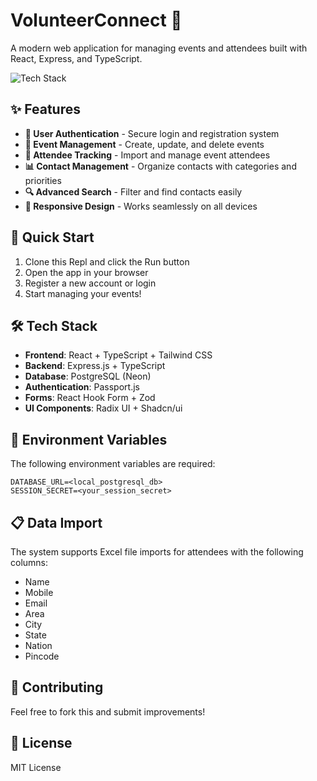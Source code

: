 
# VolunteerConnect 🎉

A modern web application for managing events and attendees built with React, Express, and TypeScript.

![Tech Stack](https://skillicons.dev/icons?i=ts,react,express,tailwind,vite)

## ✨ Features

- **👤 User Authentication** - Secure login and registration system
- **📅 Event Management** - Create, update, and delete events
- **👥 Attendee Tracking** - Import and manage event attendees
- **📊 Contact Management** - Organize contacts with categories and priorities
- **🔍 Advanced Search** - Filter and find contacts easily
- **📱 Responsive Design** - Works seamlessly on all devices

## 🚀 Quick Start

1. Clone this Repl and click the Run button
2. Open the app in your browser
3. Register a new account or login
4. Start managing your events!

## 🛠️ Tech Stack

- **Frontend**: React + TypeScript + Tailwind CSS
- **Backend**: Express.js + TypeScript
- **Database**: PostgreSQL (Neon)
- **Authentication**: Passport.js
- **Forms**: React Hook Form + Zod
- **UI Components**: Radix UI + Shadcn/ui

## 🔐 Environment Variables

The following environment variables are required:

```env
DATABASE_URL=<local_postgresql_db>
SESSION_SECRET=<your_session_secret>
```

## 📋 Data Import

The system supports Excel file imports for attendees with the following columns:
- Name
- Mobile
- Email
- Area
- City
- State
- Nation
- Pincode

## 🤝 Contributing

Feel free to fork this and submit improvements!

## 📝 License

MIT License
